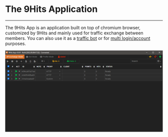 # The 9Hits Application

---------

The 9Hits App is an application built on top of chromium browser, customized by 9Hits and mainly used for traffic exchange between members. You can also use it as a [traffic bot](bot/configuration.md) or for [multi login/account](profile-mode.md) purposes.

![The 9Hits Application](../imgs/9hits-app.png)